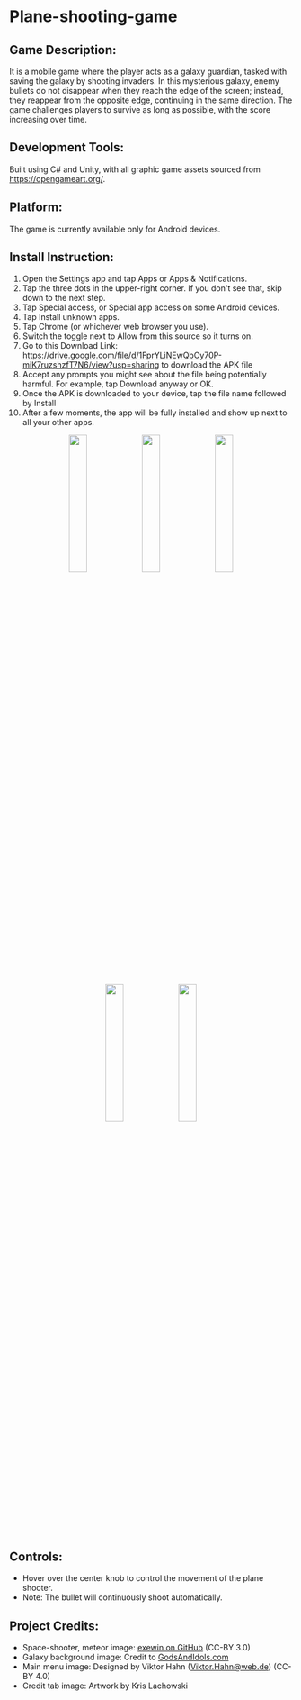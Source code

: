 # Plane-shooting-game

## Game Description:
It is a mobile game where the player acts as a galaxy guardian, tasked with saving the galaxy by shooting invaders. In this mysterious galaxy, enemy bullets do not disappear when they reach the edge of the screen; instead, they reappear from the opposite edge, continuing in the same direction. The game challenges players to survive as long as possible, with the score increasing over time. 

## Development Tools:
Built using C# and Unity, with all graphic game assets sourced from https://opengameart.org/.

## Platform:
The game is currently available only for Android devices.

## Install Instruction:
1. Open the Settings app and tap Apps or Apps & Notifications.
2. Tap the three dots in the upper-right corner. If you don't see that, skip down to the next step.
3. Tap Special access, or Special app access on some Android devices.
4. Tap Install unknown apps.
5. Tap Chrome (or whichever web browser you use).
6. Switch the toggle next to Allow from this source so it turns on.
7. Go to this Download Link: https://drive.google.com/file/d/1FprYLiNEwQbOy70P-miK7ruzshzfT7N6/view?usp=sharing to download the APK file
8. Accept any prompts you might see about the file being potentially harmful. For example, tap Download anyway or OK.
9. Once the APK is downloaded to your device, tap the file name followed by Install
10. After a few moments, the app will be fully installed and show up next to all your other apps.

<div align="center">
<img width="25%" src="https://github.com/Locus-Wong/Plane-shooting-game/assets/125144955/425d09fd-7948-4cc2-a18a-eaaa99e89d35">
<img width="25%" src="https://github.com/Locus-Wong/Plane-shooting-game/assets/125144955/b14209dc-2d09-4f40-9972-d0b5746aaf13">
<img width="25%" src="https://github.com/Locus-Wong/Plane-shooting-game/assets/125144955/fcae2c24-c6df-42cf-9f86-3ac8bc264765">
</div>

<div align="center">
<img width="25%" src="https://github.com/Locus-Wong/Plane-shooting-game/assets/125144955/295df3d0-ba1f-4ec6-9f8d-2a0d6a7da685">
<img width="25%" src="https://github.com/Locus-Wong/Plane-shooting-game/assets/125144955/a84732f1-bcd3-4009-894d-7fba0d81ea06">
</div>

## Controls:
- Hover over the center knob to control the movement of the plane shooter.
- Note: The bullet will continuously shoot automatically.

## Project Credits:

- Space-shooter, meteor image: [exewin on GitHub](https://github.com/exewin) (CC-BY 3.0)
- Galaxy background image: Credit to [GodsAndIdols.com](http://www.GodsAndIdols.com)
- Main menu image: Designed by Viktor Hahn (Viktor.Hahn@web.de) (CC-BY 4.0)
- Credit tab image: Artwork by Kris Lachowski

